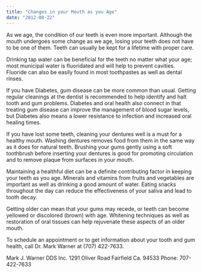 ```yaml
---
title: "Changes in your Mouth as you Age"
date: "2012-08-22"
---
```


As we age, the condition of our teeth is even more important. Although the mouth undergoes some change as we age, losing your teeth does not have to be one of them. Teeth can usually be kept for a lifetime with proper care.

Drinking tap water can be beneficial for the teeth no matter what your age; most municipal water is fluoridated and will help to prevent cavities. Fluoride can also be easily found in most toothpastes as well as dental rinses.

If you have Diabetes, gum disease can be more common than usual. Getting regular cleanings at the dentist is recommended to help identify and halt tooth and gum problems. Diabetes and oral health also connect in that treating gum disease can improve the management of blood sugar levels, but Diabetes also means a lower resistance to infection and increased oral healing times.

If you have lost some teeth, cleaning your dentures well is a must for a healthy mouth. Washing dentures removes food from them in the same way as it does for natural teeth. Brushing your gums gently using a soft toothbrush before inserting your dentures is good for promoting circulation and to remove plaque from surfaces in your mouth.

Maintaining a healthful diet can be a definite contributing factor in keeping your teeth as you age. Minerals and vitamins from fruits and vegetables are important as well as drinking a good amount of water. Eating snacks throughout the day can reduce the effectiveness of your saliva and lead to tooth decay.

Getting older can mean that your gums may recede, or teeth can become yellowed or discolored (brown) with age. Whitening techniques as well as restoration of oral tissues can help rejuvenate these aspects of an older mouth.

To schedule an appointment or to get information about your tooth and gum health, call Dr. Mark Warner at (707) 422-7633.

Mark J. Warner DDS Inc. 1291 Oliver Road Fairfield Ca. 94533 Phone: 707-422-7633
